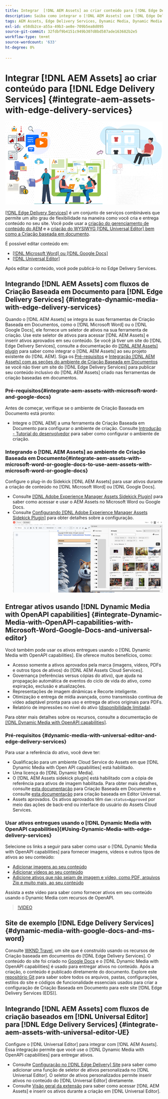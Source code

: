 ```yaml
---
title: Integrar  [!DNL AEM Assets] ao criar conteúdo para [!DNL Edge Delivery Services]
description: Saiba como integrar o [!DNL AEM Assets] com [!DNL Edge Delivery Services]. This integration enables you to integrate [!DNL AEM Assets] com [!DNL Microsoft Word] e [!DNL Google Docs], integrate [!DNL AEM Assets] com [!DNL Universal Editor], integrate [!DNL Dynamic Media] com [!DNL Edge Delivery Services], integrate [!DNL Dynamic Media with OpenAPI capabilities] com [!DNL Universal Editor] e integrar [!DNL Dynamic Media with OpenAPI capabilities] com [!DNL Microsoft Word] e [!DNL Google Docs].
tags: AEM Assets, Edge Delivery Services, Dynamic Media, Dynamic Media with OpenAPI capabilities, Universal Editor, Edge Delivery Services with Universal Editor
exl-id: e58db2ce-a55a-49b3-ae8e-709b5ea8d095
source-git-commit: 32fdbf9b4151c949b307d8bd587ade163682b2e5
workflow-type: tm+mt
source-wordcount: '633'
ht-degree: 0%

---
```



# Integrar [!DNL AEM Assets] ao criar conteúdo para [!DNL Edge Delivery Services] {#integrate-aem-assets-with-edge-delivery-services}

![Integração do AEM Assets com o editor universal](/help/assets/assets/EDS2.png)

[[!DNL Edge Delivery Services]](https://experienceleague.adobe.com/pt-br/docs/experience-manager-cloud-service/content/edge-delivery/overview) é um conjunto de serviços combináveis que permite um alto grau de flexibilidade na maneira como você cria e entrega conteúdo no seu site. Você pode usar a [criação do gerenciamento de conteúdo do AEM](/help/sites-cloud/authoring/author-publish.md) e a [criação do WYSIWYG [!DNL Universal Editor] bem como a Criação baseada em documento](https://experienceleague.adobe.com/pt-br/docs/experience-manager-cloud-service/content/edge-delivery/wysiwyg-authoring/authoring).

É possível editar conteúdo em:

* [[!DNL Microsoft Word] ou [!DNL Google Docs]](#integrate-dynamic-media-with-edge-delivery-services)
* [[!DNL Universal Editor]](#integrate-aem-assets-with-universal-editor-UE)

Após editar o conteúdo, você pode publicá-lo no Edge Delivery Services.

## Integrando [!DNL AEM Assets] com fluxos de Criação Baseada em Documento para [!DNL Edge Delivery Services] {#integrate-dynamic-media-with-edge-delivery-services}

Quando o [!DNL AEM Assets] se integra às suas ferramentas de Criação Baseada em Documentos, como o [!DNL Microsoft Word] ou o [!DNL Google Docs], ele fornece um seletor de ativos na sua ferramenta de criação. Use este seletor de ativos para acessar [!DNL AEM Assets] e inserir ativos aprovados em seu conteúdo.
Se você já tiver um site do [!DNL Edge Delivery Services], consulte a documentação do [[!DNL AEM Assets] plugin](https://github.com/adobe-rnd/aem-assets-plugin/blob/main/README.md) para saber como integrar o [!DNL AEM Assets] ao seu projeto existente do [!DNL AEM].
Siga os [Pré-requisitos](#integrate-aem-assets-with-microsoft-word-and-google-docs) e [Integração [!DNL AEM Assets] com as seções do ambiente de Criação Baseada em Documentos](#integrate-aem-assets-with-microsoft-word-or-google-docs-to-use-aem-assets-with-microsoft-word-or-google-docs) se você não tiver um site do [!DNL Edge Delivery Services] para publicar seu conteúdo inclusivo do [!DNL AEM Assets] criado nas ferramentas de criação baseadas em documentos.

### Pré-requisitos{#integrate-aem-assets-with-microsoft-word-and-google-docs}

Antes de começar, verifique se o ambiente de Criação Baseada em Documento está pronto:

* Integre o [!DNL AEM] a uma ferramenta de Criação Baseada em Documento para configurar o ambiente de criação. Consulte [Introdução - Tutorial do desenvolvedor](https://www.aem.live/developer/tutorial) para saber como configurar o ambiente de criação.

### Integrando o [!DNL AEM Assets] ao ambiente de Criação Baseada em Documento{#integrate-aem-assets-with-microsoft-word-or-google-docs-to-use-aem-assets-with-microsoft-word-or-google-docs}

Configure o plug-in do Sidekick [!DNL AEM Assets] para usar ativos durante a criação de conteúdo no [!DNL Microsoft Word] ou [!DNL Google Docs].

* Consulte [[!DNL Adobe Experience Manager Assets Sidekick Plugin]](https://www.aem.live/docs/aem-assets-sidekick-plugin#using-experience-manager-assets-for-website-authors) para saber como acessar e usar o AEM Assets no Microsoft Word ou Google Docs.
* Consulte [Configurando [!DNL Adobe Experience Manager Assets Sidekick Plugin]](https://www.aem.live/developer/configuring-aem-assets-sidekick-plugin) para obter detalhes sobre a configuração.
  ![usar mídia dinâmica com recursos de openAPI no ms word e no google docs](/help/assets/assets/my-assets-sidebar.png)

## Entregar ativos usando [!DNL Dynamic Media with OpenAPI capabilities] {#integrate-Dynamic-Media-with-OpenAPI-capabilities-with-Microsoft-Word-Google-Docs-and-universal-editor}

Você também pode usar os ativos entregues usando o [!DNL Dynamic Media with OpenAPI capabilities]. Ele oferece muitos benefícios, como:

* Acesso somente a ativos aprovados pela marca (imagens, vídeos, PDFs e outros tipos de ativos) do [!DNL AEM Assets Cloud Services].
* Governança (referências versus cópias do ativo), que ajuda na propagação automática de eventos do ciclo de vida do ativo, como expiração, exclusão e atualizações.
* Representações de imagem dinâmicas e Recorte inteligente.
* Otimização e entrega de mídia avançada, como transmissão contínua de vídeo adaptável pronta para uso e entrega de ativos originais para PDFs.
* Relatório de impressões no nível do ativo ([disponibilidade limitada](/help/assets/manage-reports-assets-view.md#dynamic-media-delivery-reports)).

Para obter mais detalhes sobre os recursos, consulte a documentação de [[!DNL Dynamic Media with OpenAPI capabilities]](https://experienceleague.adobe.com/pt-br/docs/experience-manager-cloud-service/content/assets/dynamicmedia/dynamic-media-open-apis/dynamic-media-open-apis-overview).

### Pré-requisitos {#dynamic-media-with-universal-editor-and-edge-delivery-services}

Para usar a referência do ativo, você deve ter:

* Qualificação para um ambiente Cloud Service do Assets em que [!DNL Dynamic Media with Open API capabilities] está habilitado.
* Uma licença do [!DNL Dynamic Media].
* O [!DNL AEM Assets sidekick plugin] está habilitado com a cópia de referência para ativos de imagem habilitada. Para obter mais detalhes, consulte [esta documentação](https://www.aem.live/developer/configuring-aem-assets-sidekick-plugin#copymode) para Criação Baseada em Documento e consulte [esta documentação](https://developer.adobe.com/uix/docs/extension-manager/extension-developed-by-adobe/configurable-asset-picker/#extension-overview) para criação baseada em Editor Universal.
* Assets aprovados. Os ativos aprovados têm `dam:status=Approved` por meio das ações de back-end ou interface do usuário do Assets Cloud Services.

### Usar ativos entregues usando o [!DNL Dynamic Media with OpenAPI capabilities]{#Using-Dynamic-Media-with-edge-delivery-services}

Selecione os links a seguir para saber como usar o [!DNL Dynamic Media with OpenAPI capabilities] para fornecer imagens, vídeos e outros tipos de ativos ao seu conteúdo:

* [Adicionar imagens ao seu conteúdo](https://www.aem.live/docs/aem-assets-sidekick-plugin#using-image-references-when-authoring-content)
* [Adicionar vídeos ao seu conteúdo](https://www.aem.live/docs/aem-assets-sidekick-plugin#using-video-references-when-authoring-content)
* [Adicione ativos que não sejam de imagem e vídeo, como PDF, arquivos Zip e muito mais, ao seu conteúdo](https://www.aem.live/docs/aem-assets-sidekick-plugin#using-asset-references-for-pdf-zip-etc-when-authoring-content)

Assista a este vídeo para saber como fornecer ativos em seu conteúdo usando o Dynamic Media com recursos de OpenAPI.

>[!VIDEO](https://video.tv.adobe.com/v/3441155)

## Site de exemplo [!DNL Edge Delivery Services]{#dynamic-media-with-google-docs-and-ms-word}

Consulte [WKND Travel](https://aem-dynamicmedia-demo--dm--hlxsites.aem.live/travel-hospitality/wknd-trvl-home), um site que é construído usando os recursos de Criação baseada em documentos do [!DNL Edge Delivery Services]. O conteúdo do site foi criado no [Google Docs](https://drive.google.com/drive/folders/1HCCHRWp4HJIXW_cUv5cRDQ5DzzqiZsXT) e o [!DNL Dynamic Media with OpenAPI capabilities] é usado para entregar ativos no conteúdo. Após a criação, o conteúdo é publicado diretamente do documento. Explore este [repositório Git](https://github.com/hlxsites/franklin-assets-selector/tree/aem-dynamicmedia-demo/blocks) para saber sobre todos os arquivos, pastas, configurações, estilos do site e códigos de funcionalidade essenciais usados para criar a configuração de Criação Baseada em Documento para este site [!DNL Edge Delivery Services (EDS)].

## Integrando [!DNL AEM Assets] com fluxos de criação baseados em [!DNL Universal Editor] para [!DNL Edge Delivery Services] {#integrate-aem-assets-with-universal-editor-UE}

Configure o [!DNL Universal Editor] para integrar com [!DNL AEM Assets]. Essa integração permite que você use o [!DNL Dynamic Media with OpenAPI capabilities] para entregar ativos.

* Consulte [Configuração no [!DNL Edge Delivery] Site](https://developer.adobe.com/uix/docs/extension-manager/extension-developed-by-adobe/configurable-asset-picker/#configuration-in-edge-delivery-site) para saber como adicionar uma função de seletor de ativos personalizada no [!DNL Universal Editor]. O seletor de ativos personalizados permite inserir ativos no conteúdo do [!DNL Universal Editor] diretamente.
* Consulte [Visão geral da extensão](https://developer.adobe.com/uix/docs/extension-manager/extension-developed-by-adobe/configurable-asset-picker/#extension-overview) para saber como acessar [!DNL AEM Assets] e inserir os ativos durante a criação em [!DNL Universal Editor].
